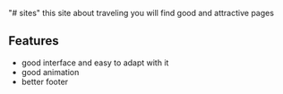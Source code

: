 "# sites" 
this site about traveling you will find good and attractive pages 
## Features
- good interface and easy to adapt with it
- good animation
- better footer
  
